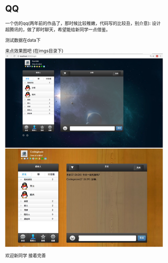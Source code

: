 # QQ
一个仿的qq(两年前的作品了，那时候比较稚嫩，代码写的比较丑，别介意):
设计超腾讯的，做了即时聊天，希望能给新同学一点借鉴。

测试数据在data下

来点效果图吧 (在imgs目录下)
![Image](https://github.com/FounderIsShadowWalker/QQ/blob/master/imgs/qq1.png)
![Image](https://github.com/FounderIsShadowWalker/QQ/blob/master/imgs/qq2.jpg)

欢迎新同学 接着完善

